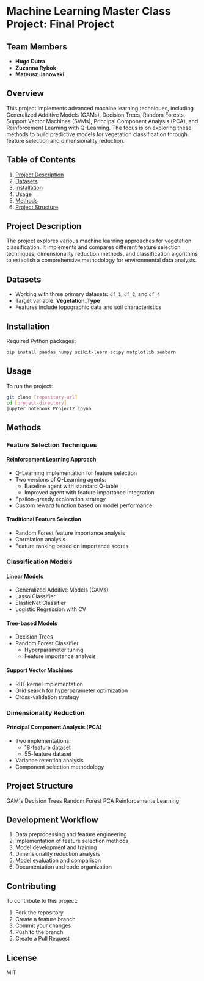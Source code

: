 # Machine Learning Master Class Project: Final Project

## Team Members
- **Hugo Dutra**
- **Zuzanna Rybok**
- **Mateusz Janowski**

## Overview
This project implements advanced machine learning techniques, including Generalized Additive Models (GAMs), Decision Trees, Random Forests, Support Vector Machines (SVMs), Principal Component Analysis (PCA), and Reinforcement Learning with Q-Learning. The focus is on exploring these methods to build predictive models for vegetation classification through feature selection and dimensionality reduction.

## Table of Contents
1. [Project Description](#project-description)
2. [Datasets](#datasets)
3. [Installation](#installation)
4. [Usage](#usage)
5. [Methods](#methods)
6. [Project Structure](#project-structure)

## Project Description
The project explores various machine learning approaches for vegetation classification. It implements and compares different feature selection techniques, dimensionality reduction methods, and classification algorithms to establish a comprehensive methodology for environmental data analysis.

## Datasets
- Working with three primary datasets: `df_1`, `df_2`, and `df_4`
- Target variable: **Vegetation_Type**
- Features include topographic data and soil characteristics

## Installation
Required Python packages:

```bash
pip install pandas numpy scikit-learn scipy matplotlib seaborn
```

## Usage
To run the project:

```bash
git clone [repository-url]
cd [project-directory]
jupyter notebook Project2.ipynb
```

## Methods

### Feature Selection Techniques

#### Reinforcement Learning Approach
- Q-Learning implementation for feature selection
- Two versions of Q-Learning agents:
  - Baseline agent with standard Q-table
  - Improved agent with feature importance integration
- Epsilon-greedy exploration strategy
- Custom reward function based on model performance

#### Traditional Feature Selection
- Random Forest feature importance analysis
- Correlation analysis
- Feature ranking based on importance scores

### Classification Models

#### Linear Models
- Generalized Additive Models (GAMs)
- Lasso Classifier
- ElasticNet Classifier
- Logistic Regression with CV

#### Tree-based Models
- Decision Trees
- Random Forest Classifier
  - Hyperparameter tuning
  - Feature importance analysis

#### Support Vector Machines
- RBF kernel implementation
- Grid search for hyperparameter optimization
- Cross-validation strategy

### Dimensionality Reduction

#### Principal Component Analysis (PCA)
- Two implementations:
  - 18-feature dataset
  - 55-feature dataset
- Variance retention analysis
- Component selection methodology

## Project Structure
GAM's
Decision Trees
Random Forest
PCA
Reinforcemente Learning


## Development Workflow
1. Data preprocessing and feature engineering
2. Implementation of feature selection methods
3. Model development and training
4. Dimensionality reduction analysis
5. Model evaluation and comparison
6. Documentation and code organization

## Contributing
To contribute to this project:
1. Fork the repository
2. Create a feature branch
3. Commit your changes
4. Push to the branch
5. Create a Pull Request

## License
MIT
